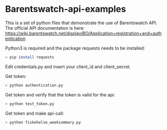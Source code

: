 # Barentswatch-api-examples

This is a set of python files that demonstrate the use of Barentswatch API.
The official API documentation is here: https://wiki.barentswatch.net/display/BO/Application+registration+and+authentication

Python3 is required and the package requests needs to be installed:
``` bash
> pip install requests
```

Edit credentials.py and insert your client_id and client_secret.

Get token:
``` bash
> python authentication.py
```


Get token and verify that the token is valid for the api:
``` bash
> python test_token.py
```


Get token and make api-call:
``` bash
> python fiskehelse_weeksummary.py
```
